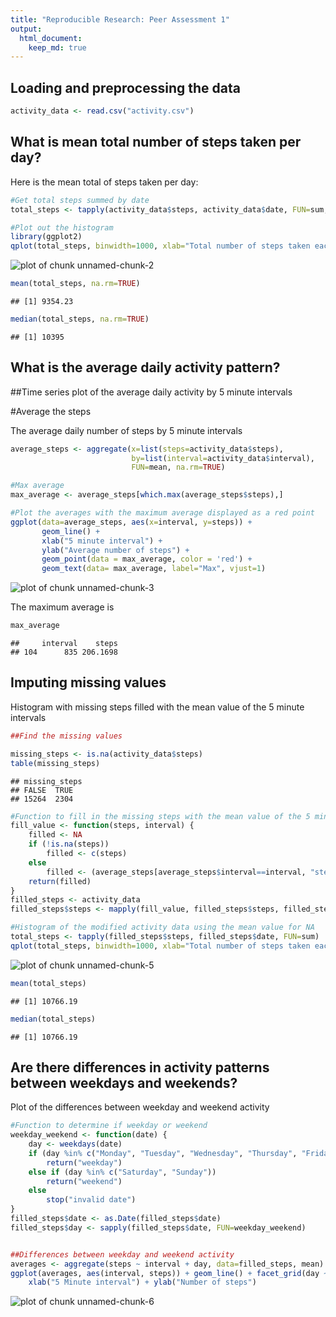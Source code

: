 ```yaml
---
title: "Reproducible Research: Peer Assessment 1"
output: 
  html_document:
    keep_md: true
---
```



## Loading and preprocessing the data


```r
activity_data <- read.csv("activity.csv")
```


## What is mean total number of steps taken per day?

Here is the mean  total of steps taken per day:


```r
#Get total steps summed by date
total_steps <- tapply(activity_data$steps, activity_data$date, FUN=sum, na.rm=TRUE)

#Plot out the histogram
library(ggplot2)
qplot(total_steps, binwidth=1000, xlab="Total number of steps taken each day")
```

![plot of chunk unnamed-chunk-2](figure/unnamed-chunk-2-1.png) 

```r
mean(total_steps, na.rm=TRUE)
```

```
## [1] 9354.23
```

```r
median(total_steps, na.rm=TRUE)
```

```
## [1] 10395
```

## What is the average daily activity pattern?

##Time series plot of the average daily activity by 5 minute intervals

#Average the steps

The average daily number of steps by 5 minute intervals


```r
average_steps <- aggregate(x=list(steps=activity_data$steps), 
                           by=list(interval=activity_data$interval),
                           FUN=mean, na.rm=TRUE)

#Max average
max_average <- average_steps[which.max(average_steps$steps),]

#Plot the averages with the maximum average displayed as a red point						   
ggplot(data=average_steps, aes(x=interval, y=steps)) +
       geom_line() +
	   xlab("5 minute interval") +
       ylab("Average number of steps") +
	   geom_point(data = max_average, color = 'red') +
	   geom_text(data= max_average, label="Max", vjust=1) 
```

![plot of chunk unnamed-chunk-3](figure/unnamed-chunk-3-1.png) 

The maximum average is

```r
max_average
```

```
##     interval    steps
## 104      835 206.1698
```

## Imputing missing values

Histogram with missing steps filled with the mean value of the 5 minute intervals



```r
##Find the missing values

missing_steps <- is.na(activity_data$steps)
table(missing_steps)
```

```
## missing_steps
## FALSE  TRUE 
## 15264  2304
```

```r
#Function to fill in the missing steps with the mean value of the 5 minute intervals
fill_value <- function(steps, interval) {
    filled <- NA
    if (!is.na(steps))
        filled <- c(steps)
    else
        filled <- (average_steps[average_steps$interval==interval, "steps"])
    return(filled)
}
filled_steps <- activity_data
filled_steps$steps <- mapply(fill_value, filled_steps$steps, filled_steps$interval)

#Histogram of the modified activity data using the mean value for NA
total_steps <- tapply(filled_steps$steps, filled_steps$date, FUN=sum)
qplot(total_steps, binwidth=1000, xlab="Total number of steps taken each day*")
```

![plot of chunk unnamed-chunk-5](figure/unnamed-chunk-5-1.png) 

```r
mean(total_steps)
```

```
## [1] 10766.19
```

```r
median(total_steps)
```

```
## [1] 10766.19
```


## Are there differences in activity patterns between weekdays and weekends?

Plot of the differences between weekday and weekend activity


```r
#Function to determine if weekday or weekend
weekday_weekend <- function(date) {
    day <- weekdays(date)
    if (day %in% c("Monday", "Tuesday", "Wednesday", "Thursday", "Friday"))
        return("weekday")
    else if (day %in% c("Saturday", "Sunday"))
        return("weekend")
    else
        stop("invalid date")
}
filled_steps$date <- as.Date(filled_steps$date)
filled_steps$day <- sapply(filled_steps$date, FUN=weekday_weekend)


##Differences between weekday and weekend activity
averages <- aggregate(steps ~ interval + day, data=filled_steps, mean)
ggplot(averages, aes(interval, steps)) + geom_line() + facet_grid(day ~ .) +
    xlab("5 Minute interval") + ylab("Number of steps")
```

![plot of chunk unnamed-chunk-6](figure/unnamed-chunk-6-1.png) 
